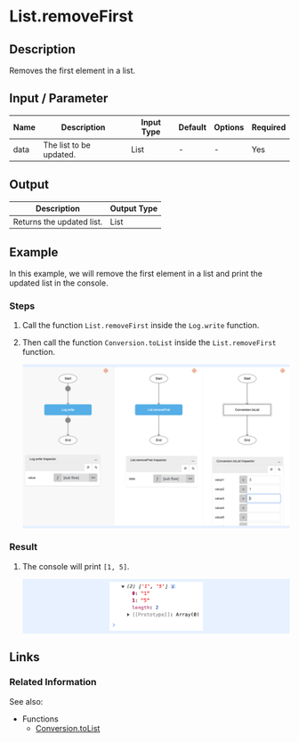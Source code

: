 # List.removeFirst

## Description

Removes the first element in a list.

## Input / Parameter

| Name | Description | Input Type | Default | Options | Required |
| ------ | ------ | ------ | ------ | ------ | ------ |
| data | The list to be updated. | List | - | - | Yes |

## Output

| Description | Output Type |
| ------ | ------ |
| Returns the updated list. | List |

## Example

In this example, we will remove the first element in a list and print the updated list in the console.

### Steps

1. Call the function `List.removeFirst` inside the `Log.write` function.
2. Then call the function `Conversion.toList` inside the `List.removeFirst` function.

    <div style="display:flex; align-items:center; justify-content:center; background-color: #E7F1FF;">
        <img src="./removeFirst-step-1.png"
        style="width: 100%; padding: 5px;"/>
    </div>

### Result

1. The console will print `[1, 5]`.

    <div style="display:flex; align-items:center; justify-content:center; background-color: #E7F1FF;">
        <img src="./removeFirst-result-1.png"
        style="width: 35%; padding: 5px;"/>
    </div>

## Links 

### Related Information

See also:

- Functions
    - [Conversion.toList](/document/client/2-5-actions-and-visual-logic/action-reference/react-native/Conversion/toList/toList.md)